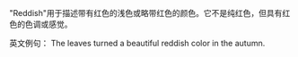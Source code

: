 "Reddish"用于描述带有红色的浅色或略带红色的颜色。它不是纯红色，但具有红色的色调或感觉。

英文例句：
The leaves turned a beautiful reddish color in the autumn.